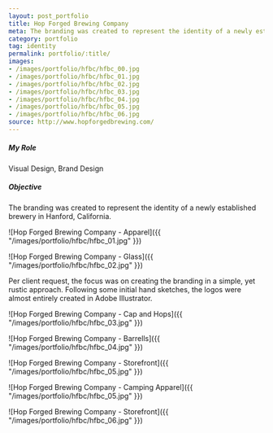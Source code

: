 ```yaml
---
layout: post_portfolio
title: Hop Forged Brewing Company
meta: The branding was created to represent the identity of a newly established brewery in Hanford, California.
category: portfolio
tag: identity
permalink: portfolio/:title/
images: 
- /images/portfolio/hfbc/hfbc_00.jpg
- /images/portfolio/hfbc/hfbc_01.jpg
- /images/portfolio/hfbc/hfbc_02.jpg
- /images/portfolio/hfbc/hfbc_03.jpg
- /images/portfolio/hfbc/hfbc_04.jpg
- /images/portfolio/hfbc/hfbc_05.jpg
- /images/portfolio/hfbc/hfbc_06.jpg
source: http://www.hopforgedbrewing.com/
---
```

##### My Role

Visual Design, Brand Design

##### Objective

The branding was created to represent the identity of a newly established brewery in Hanford, California.

![Hop Forged Brewing Company - Apparel]({{ "/images/portfolio/hfbc/hfbc_01.jpg" }})

![Hop Forged Brewing Company - Glass]({{ "/images/portfolio/hfbc/hfbc_02.jpg" }})

Per client request, the focus was on creating the branding in a simple, yet rustic approach. Following some initial hand sketches, the logos were almost entirely created in Adobe Illustrator.

![Hop Forged Brewing Company - Cap and Hops]({{ "/images/portfolio/hfbc/hfbc_03.jpg" }})

![Hop Forged Brewing Company - Barrells]({{ "/images/portfolio/hfbc/hfbc_04.jpg" }})

![Hop Forged Brewing Company - Storefront]({{ "/images/portfolio/hfbc/hfbc_05.jpg" }})

![Hop Forged Brewing Company - Camping Apparel]({{ "/images/portfolio/hfbc/hfbc_05.jpg" }})

![Hop Forged Brewing Company - Storefront]({{ "/images/portfolio/hfbc/hfbc_06.jpg" }})